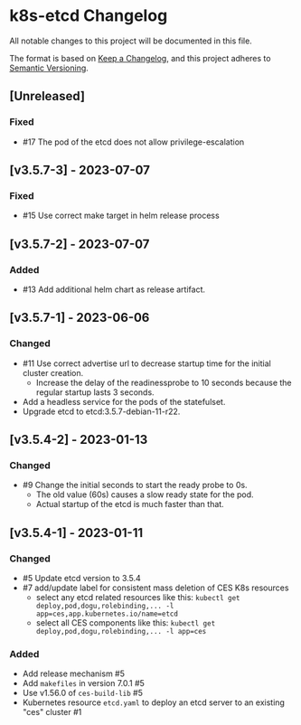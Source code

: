 # k8s-etcd Changelog
All notable changes to this project will be documented in this file.

The format is based on [Keep a Changelog](https://keepachangelog.com/en/1.0.0/),
and this project adheres to [Semantic Versioning](https://semver.org/spec/v2.0.0.html).

## [Unreleased]
### Fixed
- #17 The pod of the etcd does not allow privilege-escalation

## [v3.5.7-3] - 2023-07-07
### Fixed
- #15 Use correct make target in helm release process

## [v3.5.7-2] - 2023-07-07
### Added
- #13 Add additional helm chart as release artifact.

## [v3.5.7-1] - 2023-06-06
### Changed
- #11 Use correct advertise url to decrease startup time for the initial cluster creation.
  - Increase the delay of the readinessprobe to 10 seconds because the regular startup lasts 3 seconds.
- Add a headless service for the pods of the statefulset.
- Upgrade etcd to etcd:3.5.7-debian-11-r22.

## [v3.5.4-2] - 2023-01-13
### Changed
- #9 Change the initial seconds to start the ready probe to 0s.
  -  The old value (60s) causes a slow ready state for the pod.
  -  Actual startup of the etcd is much faster than that.

## [v3.5.4-1] - 2023-01-11
### Changed
- #5 Update etcd version to 3.5.4
- #7 add/update label for consistent mass deletion of CES K8s resources
   - select any etcd related resources like this: `kubectl get deploy,pod,dogu,rolebinding,... -l app=ces,app.kubernetes.io/name=etcd`
   - select all CES components like this: `kubectl get deploy,pod,dogu,rolebinding,... -l app=ces`
  
### Added
- Add release mechanism #5
- Add `makefiles` in version 7.0.1 #5
- Use v1.56.0 of `ces-build-lib` #5
- Kubernetes resource `etcd.yaml` to deploy an etcd server to an existing "ces" cluster #1
